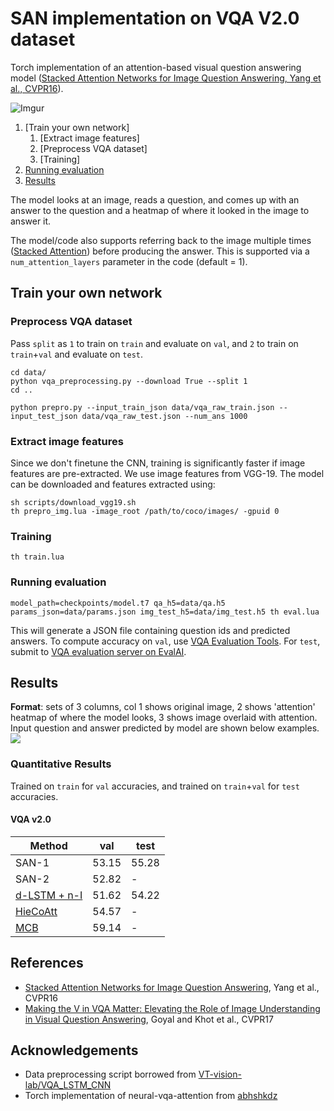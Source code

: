 # SAN implementation on VQA V2.0 dataset
Torch implementation of an attention-based visual question answering model ([Stacked Attention Networks for Image Question Answering, Yang et al., CVPR16][1]).

![Imgur](http://i.imgur.com/VbqIRZz.png)

1. [Train your own network]
    1. [Extract image features]
    2. [Preprocess VQA dataset]
    3. [Training]
2. [Running evaluation](#running-evaluation)
3. [Results](#results)

The model looks at an image, reads a question, and comes up with an answer to the question and a heatmap of where it looked in the image to answer it.

The model/code also supports referring back to the image multiple times ([Stacked Attention][1]) before producing the answer. This is supported via a `num_attention_layers` parameter in the code (default = 1).

## Train your own network

### Preprocess VQA dataset

Pass `split` as `1` to train on `train` and evaluate on `val`, and `2` to train on `train`+`val` and evaluate on `test`.

```
cd data/
python vqa_preprocessing.py --download True --split 1
cd ..
```
```
python prepro.py --input_train_json data/vqa_raw_train.json --input_test_json data/vqa_raw_test.json --num_ans 1000
```

### Extract image features

Since we don't finetune the CNN, training is significantly faster if image features are pre-extracted. We use image features from VGG-19. The model can be downloaded and features extracted using:

```
sh scripts/download_vgg19.sh
th prepro_img.lua -image_root /path/to/coco/images/ -gpuid 0
```

### Training

```
th train.lua
```

### Running evaluation

```
model_path=checkpoints/model.t7 qa_h5=data/qa.h5 params_json=data/params.json img_test_h5=data/img_test.h5 th eval.lua
```

This will generate a JSON file containing question ids and predicted answers. To compute accuracy on `val`, use [VQA Evaluation Tools][13]. For `test`, submit to [VQA evaluation server on EvalAI][14].

## Results

**Format**: sets of 3 columns, col 1 shows original image, 2 shows 'attention' heatmap of where the model looks, 3 shows image overlaid with attention. Input question and answer predicted by model are shown below examples.
![](http://i.imgur.com/Q0byOyp.jpg)

### Quantitative Results

Trained on `train` for `val` accuracies, and trained on `train`+`val` for `test` accuracies.

#### VQA v2.0

| Method                | val     | test    |
| ------                | ---     | ----    |
| SAN-1                 | 53.15   | 55.28   |
| SAN-2                 | 52.82   | -       |
| [d-LSTM + n-I][4]     | 51.62   | 54.22   |
| [HieCoAtt][9]         | 54.57   | -       |
| [MCB][7]              | 59.14   | -       |

## References

- [Stacked Attention Networks for Image Question Answering][1], Yang et al., CVPR16
- [Making the V in VQA Matter: Elevating the Role of Image Understanding in Visual Question Answering][11], Goyal and Khot et al., CVPR17

## Acknowledgements

- Data preprocessing script borrowed from [VT-vision-lab/VQA_LSTM_CNN](https://github.com/GT-Vision-Lab/VQA_LSTM_CNN)
- Torch implementation of neural-vqa-attention from [abhshkdz](https://github.com/abhshkdz/neural-vqa-attention)



[1]: https://arxiv.org/abs/1511.02274
[2]: https://abhshkdz.mit-license.org/
[3]: https://computing.ece.vt.edu/~abhshkdz/neural-vqa-attention/figures/
[4]: https://github.com/VT-vision-lab/VQA_LSTM_CNN
[5]: http://visualqa.org/download.html
[6]: http://arxiv.org/abs/1505.00468
[7]: https://github.com/akirafukui/vqa-mcb
[8]: https://github.com/jnhwkim/MulLowBiVQA
[9]: https://github.com/jiasenlu/HieCoAttenVQA
[10]: https://computing.ece.vt.edu/~abhshkdz/neural-vqa-attention/pretrained/
[11]: https://arxiv.org/abs/1612.00837
[12]: https://computing.ece.vt.edu/~abhshkdz/vqa-hat/
[13]: https://github.com/VT-vision-lab/VQA
[14]: https://evalai.cloudcv.org/featured-challenges/1/overview
